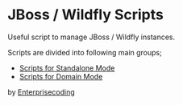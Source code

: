 # JBoss / Wildfly Scripts

Useful script to manage JBoss / Wildfly instances.

Scripts are divided into following main groups;

 - [Scripts for Standalone Mode](standalone)
 - [Scripts for Domain Mode](domain)

by [Enterprisecoding](https://enterprisecoding.com)